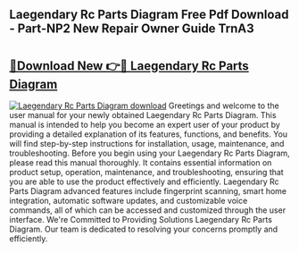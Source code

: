 ## Laegendary Rc Parts Diagram Free Pdf Download - Part-NP2 New Repair Owner Guide TrnA3

# <h2><a href="http://dfqz9sq.blite.top/?on=Laegendary+Rc+Parts+Diagram">🔗Download New 👉🔴 Laegendary Rc Parts Diagram</a></h2>

[![Laegendary Rc Parts Diagram download](https://i.imgur.com/lujVjoI.png)](http://dfqz9sq.blite.top/?on=Laegendary+Rc+Parts+Diagram)
Greetings and welcome to the user manual for your newly obtained Laegendary Rc Parts Diagram. This manual is intended to help you become an expert user of your product by providing a detailed explanation of its features, functions, and benefits. You will find step-by-step instructions for installation, usage, maintenance, and troubleshooting. Before you begin using your Laegendary Rc Parts Diagram, please read this manual thoroughly. It contains essential information on product setup, operation, maintenance, and troubleshooting, ensuring that you are able to use the product effectively and efficiently. Laegendary Rc Parts Diagram advanced features include fingerprint scanning, smart home integration, automatic software updates, and customizable voice commands, all of which can be accessed and customized through the user interface. We're Committed to Providing Solutions Laegendary Rc Parts Diagram. Our team is dedicated to resolving your concerns promptly and efficiently.
